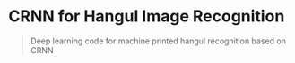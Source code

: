# CRNN for Hangul Image Recognition
>Deep learning code for machine printed hangul recognition based on CRNN
